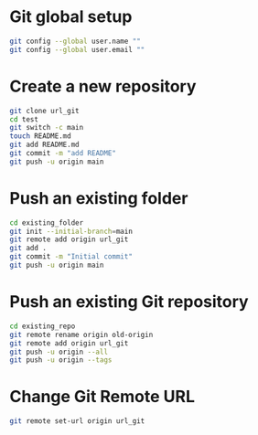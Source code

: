 # Git global setup
```sh
git config --global user.name ""
git config --global user.email ""
```
# Create a new repository
```sh
git clone url_git
cd test
git switch -c main
touch README.md
git add README.md
git commit -m "add README"
git push -u origin main
```
# Push an existing folder
```sh
cd existing_folder
git init --initial-branch=main
git remote add origin url_git
git add .
git commit -m "Initial commit"
git push -u origin main
```
# Push an existing Git repository
```sh
cd existing_repo
git remote rename origin old-origin
git remote add origin url_git
git push -u origin --all
git push -u origin --tags
```
# Change Git Remote URL
```sh
git remote set-url origin url_git
```